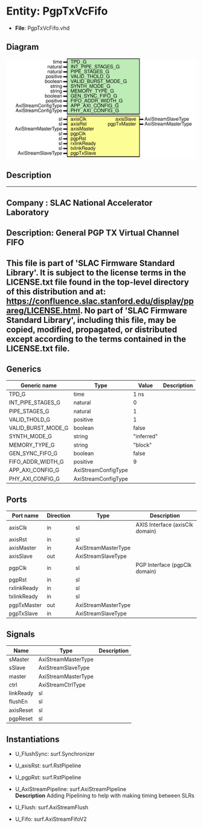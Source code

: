 # Entity: PgpTxVcFifo

- **File**: PgpTxVcFifo.vhd
## Diagram

![Diagram](PgpTxVcFifo.svg "Diagram")
## Description

-----------------------------------------------------------------------------
 Company    : SLAC National Accelerator Laboratory
-----------------------------------------------------------------------------
 Description: General PGP TX Virtual Channel FIFO
-----------------------------------------------------------------------------
 This file is part of 'SLAC Firmware Standard Library'.
 It is subject to the license terms in the LICENSE.txt file found in the
 top-level directory of this distribution and at:
    https://confluence.slac.stanford.edu/display/ppareg/LICENSE.html.
 No part of 'SLAC Firmware Standard Library', including this file,
 may be copied, modified, propagated, or distributed except according to
 the terms contained in the LICENSE.txt file.
-----------------------------------------------------------------------------
## Generics

| Generic name       | Type                | Value      | Description |
| ------------------ | ------------------- | ---------- | ----------- |
| TPD_G              | time                | 1 ns       |             |
| INT_PIPE_STAGES_G  | natural             | 0          |             |
| PIPE_STAGES_G      | natural             | 1          |             |
| VALID_THOLD_G      | positive            | 1          |             |
| VALID_BURST_MODE_G | boolean             | false      |             |
| SYNTH_MODE_G       | string              | "inferred" |             |
| MEMORY_TYPE_G      | string              | "block"    |             |
| GEN_SYNC_FIFO_G    | boolean             | false      |             |
| FIFO_ADDR_WIDTH_G  | positive            | 9          |             |
| APP_AXI_CONFIG_G   | AxiStreamConfigType |            |             |
| PHY_AXI_CONFIG_G   | AxiStreamConfigType |            |             |
## Ports

| Port name   | Direction | Type                | Description                     |
| ----------- | --------- | ------------------- | ------------------------------- |
| axisClk     | in        | sl                  | AXIS Interface (axisClk domain) |
| axisRst     | in        | sl                  |                                 |
| axisMaster  | in        | AxiStreamMasterType |                                 |
| axisSlave   | out       | AxiStreamSlaveType  |                                 |
| pgpClk      | in        | sl                  | PGP Interface (pgpClk domain)   |
| pgpRst      | in        | sl                  |                                 |
| rxlinkReady | in        | sl                  |                                 |
| txlinkReady | in        | sl                  |                                 |
| pgpTxMaster | out       | AxiStreamMasterType |                                 |
| pgpTxSlave  | in        | AxiStreamSlaveType  |                                 |
## Signals

| Name      | Type                | Description |
| --------- | ------------------- | ----------- |
| sMaster   | AxiStreamMasterType |             |
| sSlave    | AxiStreamSlaveType  |             |
| master    | AxiStreamMasterType |             |
| ctrl      | AxiStreamCtrlType   |             |
| linkReady | sl                  |             |
| flushEn   | sl                  |             |
| axisReset | sl                  |             |
| pgpReset  | sl                  |             |
## Instantiations

- U_FlushSync: surf.Synchronizer
- U_axisRst: surf.RstPipeline
- U_pgpRst: surf.RstPipeline
- U_AxiStreamPipeline: surf.AxiStreamPipeline
</br>**Description**
 Adding Pipelining to help with making timing between SLRs

- U_Flush: surf.AxiStreamFlush
- U_Fifo: surf.AxiStreamFifoV2

